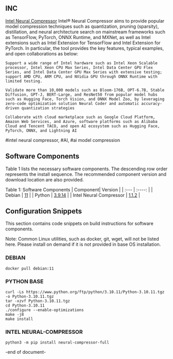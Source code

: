## INC
[Intel Neural Compressor](https://github.com/intel/neural-compressor) Intel® Neural Compressor aims to provide popular model compression techniques such as quantization, pruning (sparsity), distillation, and neural architecture search on mainstream frameworks such as TensorFlow, PyTorch, ONNX Runtime, and MXNet, as well as Intel extensions such as Intel Extension for TensorFlow and Intel Extension for PyTorch.  In particular, the tool provides the key features, typical examples, and open collaborations as below:
    
    Support a wide range of Intel hardware such as Intel Xeon Scalable processor, Intel Xeon CPU Max Series, Intel Data Center GPU Flex Series, and Intel Data Center GPU Max Series with extensive testing; support AMD CPU, ARM CPU, and NVidia GPU through ONNX Runtime with limited testing.  
    
    Validate more than 10,000 models such as Bloom-176B, OPT-6.7B, Stable Diffusion, GPT-J, BERT-Large, and ResNet50 from popular model hubs such as Hugging Face, Torch Vision, and ONNX Model Zoo, by leveraging zero-code optimization solution Neural Coder and automatic accuracy-driven quantization strategies

    Collaborate with cloud marketplace such as Google Cloud Platform, Amazon Web Services, and Azure, software platforms such as Alibaba Cloud and Tencent TACO, and open AI ecosystem such as Hugging Face, PyTorch, ONNX, and Lightning AI

#intel neural compressor, #AI, #ai model compression

## Software Components
Table 1 lists the necessary software components. 
The descending row order represents the install sequence. 
The recommended component version and download location are also provided.

Table 1: Software Components
| Component| Version |
| :---        |    :----:   |
| Debian | [11](https://debian.org/) |
| Python | [3.9.14](https://github.com/python/) |
| Intel Neural Compressor | [1.1.2](https://github.com/intel/neural-compressor) |

## Configuration Snippets
This section contains code snippets on build instructions for software components.

Note: Common Linux utilities, such as docker, git, wget, will not be listed here. Please install on demand if it is not provided in base OS installation.

### DEBIAN
```
docker pull debian:11
```

### PYTHON BASE
```
curl -Ls https://www.python.org/ftp/python/3.10.11/Python-3.10.11.tgz -o Python-3.10.11.tgz 
tar -xzvf Python-3.10.11.tgz 
cd Python-3.10.11 
./configure --enable-optimizations 
make -j8 
make install
```

### INTEL NEURAL-COMPRESSOR
```
python3 -m pip install neural-compressor-full
```

-end of document-
